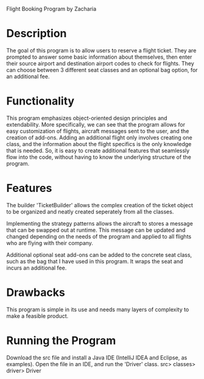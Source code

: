 Flight Booking Program by Zacharia

# Description

The goal of this program is to allow users to reserve a flight ticket. They are prompted to answer some basic information about themselves, then enter their source airport and destination airport codes to check for flights. They can choose between 3 different seat classes and an optional
bag option, for an additional fee.

# Functionality

This program emphasizes object-oriented design principles and extendability. More specifically, we can see that the program allows for easy
customization of flights, aircraft messages sent to the user, and the creation of add-ons. Adding an additional flight only involves
creating one class, and the information about the flight specifics is the only knowledge that is needed. So, it is easy to create additional
features that seamlessly flow into the code, without having to know the underlying structure of the program.


# Features

The builder 'TicketBuilder' allows the complex creation of the ticket object to be organized and neatly created seperately from all the classes.

Implementing the strategy patterns allows the aircraft to stores a message that can be swapped out at runtime. This message can be updated and changed
depending on the needs of the program and applied to all flights who are flying with their company.

Additional optional seat add-ons can be added to the concrete seat class, such as the bag that I have used in this program. It wraps the seat and incurs an additional
fee.

# Drawbacks

This program is simple in its use and needs many layers of complexity to make a feasible product.

# Running the Program

Download the src file and install a Java IDE (IntelliJ IDEA and Eclipse, as examples). Open the file in an IDE, and run the 'Driver' class. src> classes> driver> Driver

